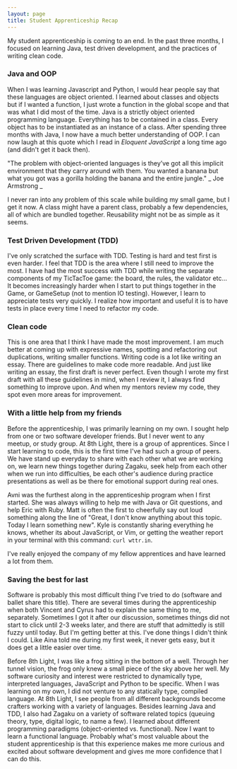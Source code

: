 ```yaml
---
layout: page
title: Student Apprenticeship Recap
---
```


My student apprenticeship is coming to an end. In the past three months, I focused on learning Java, test driven development, and the practices of writing clean code.


### Java and OOP
When I was learning Javascript and Python, I would hear people say that these languages are object oriented. 
I learned about classes and objects but if I wanted a function, I just wrote a function in the global scope and that was what I did most of the time.
Java is a strictly object oriented programming language. Everything has to be contained in a class. Every object has to be instantiated as an instance of a class. After spending three months with Java, I now have a much better understanding of OOP. 
I can now laugh at this quote which I read in _Eloquent JavaScript_ a long time ago (and didn't get it back then).

"The problem with object-oriented languages is they’ve got all this implicit environment that they carry around with them. 
You wanted a banana but what you got was a gorilla holding the banana and the entire jungle." _ Joe Armstrong _

I never ran into any problem of this scale while building my small game, but I get it now.
A class might have a parent class, probably a few dependencies, all of which are bundled together. Reusability might not be as simple as it seems.


### Test Driven Development (TDD)
I've only scratched the surface with TDD. Testing is hard and test first is even harder. I feel that TDD is the area where I still need to improve the most. 
I have had the most success with TDD while writing the separate components of my TicTacToe game: the board, the rules, the validator etc... 
It becomes increasingly harder when I start to put things together in the Game, or GameSetup (not to mention IO testing). 
However, I learn to appreciate tests very quickly. I realize how important and useful it is to have tests in place every time I need to refactor my code.


### Clean code
This is one area that I think I have made the most improvement. 
I am much better at coming up with expressive names, spotting and refactoring out duplications, writing smaller functions.
Writing code is a lot like writing an essay. There are guidelines to make code more readable.
And just like writing an essay, the first draft is never perfect. Even though I wrote my first draft with all these guidelines in mind, 
when I review it, I always find something to improve upon. And when my mentors review my code, they spot even more areas for improvement. 


### With a little help from my friends
Before the apprenticeship, I was primarily learning on my own. I sought help from one or two software developer friends. But I never went to any meetup, or study group.
At 8th Light, there is a group of apprentices. Since I start learning to code, this is the first time I've had such a group of peers. 
We have stand up everyday to share with each other what we are working on, we learn new things together during Zagaku, seek help from each other when we run into difficulties, 
be each other's audience during practice presentations as well as be there for emotional support during real ones.

Avni was the furthest along in the apprenticeship program when I first started. She was always willing to help me with Java or Git questions, and help Eric with Ruby.
Matt is often the first to cheerfully say out loud something along the line of "Great, I don't know anything about this topic. Today I learn something new". 
Kyle is constantly sharing everything he knows, whether its about JavaScript, or Vim, or getting the weather report in your terminal with this command: `curl wttr.in`. 

I've really enjoyed the company of my fellow apprentices and have learned a lot from them. 


### Saving the best for last
Software is probably this most difficult thing I've tried to do (software and ballet share this title).
There are several times during the apprenticeship when both Vincent and Cyrus had to explain the same thing to me, separately. 
Sometimes I got it after our discussion, sometimes things did not start to click until 2-3 weeks later, and there are stuff that admittedly is still fuzzy until today.
But I'm getting better at this. I've done things I didn't think I could. Like Aina told me during my first week, it never gets easy, but it does get a little easier over time.

Before 8th Light, I was like a frog sitting in the bottom of a well. Through her tunnel vision, the frog only knew a small piece of the sky above her well.
My software curiosity and interest were restricted to dynamically type, interpreted languages, JavaScript and Python to be specific.
When I was learning on my own, I did not venture to any statically type, compiled language.
At 8th Light, I see people from all different backgrounds become crafters working with a variety of languages. 
Besides learning Java and TDD, I also had Zagaku on a variety of software related topics (queuing theory, type, digital logic, to name a few).
I learned about different programming paradigms (object-oriented vs. functional). Now I want to learn a functional language. 
Probably what's most valuable about the student apprenticeship is that this experience makes me more curious and excited about software development and gives me more confidence that I can do this. 
